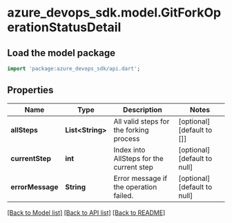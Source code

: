 # azure_devops_sdk.model.GitForkOperationStatusDetail

## Load the model package
```dart
import 'package:azure_devops_sdk/api.dart';
```

## Properties
Name | Type | Description | Notes
------------ | ------------- | ------------- | -------------
**allSteps** | **List&lt;String&gt;** | All valid steps for the forking process | [optional] [default to []]
**currentStep** | **int** | Index into AllSteps for the current step | [optional] [default to null]
**errorMessage** | **String** | Error message if the operation failed. | [optional] [default to null]

[[Back to Model list]](../README.md#documentation-for-models) [[Back to API list]](../README.md#documentation-for-api-endpoints) [[Back to README]](../README.md)


